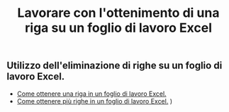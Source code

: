 ﻿---
title: Lavorare con l'ottenimento di una riga su un foglio di lavoro Excel
second_title: Aspose.Cells Cloud Documen
linktitle: Ge
type: docs
url: /it/rows/get/
keywords: Working with getting row on an Excel worksheet. How to add rows on an Excel worksheet
description: Aspose.Cells Cloud REST API supporta l'acquisizione di righe su un foglio di lavoro Excel. L'SDK supporta diversi linguaggi di sviluppo, tra cui Android, C#, Go, Java, NodeJS, Perl, PHP, Python, Ruby e Swift.
weight: 20
kwords: Excel, Office Cloud, REST API, Foglio di calcolo, PDF, CSV, Json, Markdown, Lavorare con l'acquisizione di righe su un foglio di lavoro Excel
---
## Utilizzo dell'eliminazione di righe su un foglio di lavoro Excel.

- [Come ottenere una riga in un foglio di lavoro Excel.](/cells/it/rows/get/row/) 
- [Come ottenere più righe in un foglio di lavoro Excel.](/cells/it/rows/get/rows/) ) 
